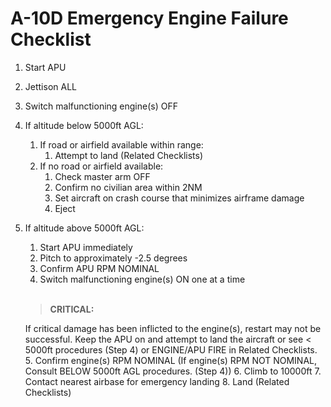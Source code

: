 # A-10D Emergency Engine Failure Checklist

1.  Start APU
2.  Jettison ALL
3.  Switch malfunctioning engine(s) OFF
4.  If altitude below 5000ft AGL:
    1. If road or airfield available within range:
       1. Attempt to land (Related Checklists)
    2. If no road or airfield available:
       1. Check master arm OFF
       2. Confirm no civilian area within 2NM
       3. Set aircraft on crash course that minimizes airframe damage
       4. Eject
5.  If altitude above 5000ft AGL:
    1. Start APU immediately
    2. Pitch to approximately -2.5 degrees
    3. Confirm APU RPM NOMINAL
    4. Switch malfunctioning engine(s) ON one at a time

      <br />

    > **CRITICAL:**

      <div class="border-s-4 border-red-700 ps-4 my-5">
        If critical damage has been inflicted to the engine(s), restart may not be successful. Keep the APU on and attempt to land the aircraft or see &lt; 5000ft procedures (Step 4) or ENGINE/APU FIRE in Related Checklists.
      </div>
    5. Confirm engine(s) RPM NOMINAL (If engine(s) RPM NOT NOMINAL, Consult BELOW 5000ft AGL procedures. (Step 4))
    6. Climb to 10000ft
    7. Contact nearest airbase for emergency landing
    8. Land (Related Checklists)
